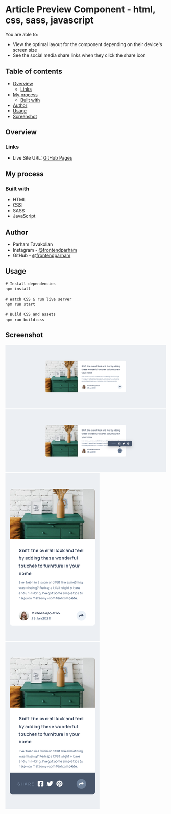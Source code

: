# Article Preview Component - html, css, sass, javascript
You are able to: 
- View the optimal layout for the component depending on their device's screen size
- See the social media share links when they click the share icon

## Table of contents

- [Overview](#overview)
  - [Links](#links)
- [My process](#my-process)
  - [Built with](#built-with)
- [Author](#author)
- [Usage](#usage)
- [Screenshot](#screenshot)

## Overview

### Links

- Live Site URL: [GitHub Pages](https://frontendparham.github.io/Iran-Natures/)

## My process

### Built with

- HTML
- CSS
- SASS
- JavaScript

## Author

- Parham Tavakolian
- Instagram - [@frontendparham](https://www.instagram.com/frontendparham)
- GitHub - [@frontendparham](https://www.github.com/frontendparham)

## Usage

```
# Install dependencies
npm install

# Watch CSS & run live server
npm run start

# Build CSS and assets
npm run build:css
```

## Screenshot

![](screenshots/screenshot-desktop1.png)
![](screenshots/screenshot-desktop2.png)
![](screenshots/screenshot-mobile1.png)
![](screenshots/screenshot-mobile2.png)
